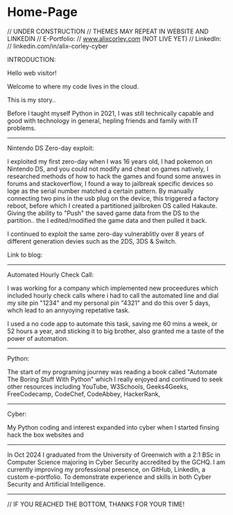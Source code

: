 # Home-Page

// UNDER CONSTRUCTION
// THEMES MAY REPEAT IN WEBSITE AND LINKEDIN 
// E-Portfolio:
// www.alixcorley.com (NOT LIVE YET)
// LinkedIn:
// linkedin.com/in/alix-corley-cyber

INTRODUCTION:

Hello web visitor! 

Welcome to where my code lives in the cloud.

This is my story..

Before I taught myself Python in 2021, I was still technically capable and good with technology in general, hepling friends and family with IT problems.

-------------------------------------------------------------------------------------------------------------------------------------------------------------------

Nintendo DS Zero-day exploit:

I exploited my first zero-day when I was 16 years old, I had pokemon on Nintendo DS, and you could not modify and cheat on games natively, I researched methods of how to hack the games and found some answes in forums and stackoverflow, I found a way to jailbreak specific devices so loge as the serial number matched a certain pattern. By manually connecting two pins in the usb plug on the device, this triggered a factory reboot, before which I created a partitioned jailbroken OS called Hakaute. Giving the ability to "Push" the saved game data from the DS to the partition.. the I edited/modified the game data and then pulled it back.

I continued to exploit the same zero-day vulnerablitly over 8 years of different generation devies such as the 2DS, 3DS & Switch.

Link to blog:

-------------------------------------------------------------------------------------------------------------------------------------------------------------------

Automated Hourly Check Call:

I was working for a company which implemented new proceedures which included hourly check calls where i had to call the automated line and dial my site pin "1234" and my personal pin "4321" and do this over 5 days, whch lead to an annyoying repetative task. 

I used a no code app to automate this task, saving me 60 mins a week, or 52 hours a year, and sticking it to big brother, also granted me a taste of the power of automation.

-------------------------------------------------------------------------------------------------------------------------------------------------------------------

Python:

The start of my programing journey was reading a book called "Automate The Boring Stuff With Python" which I really enjoyed and continued to seek other resources including YouTube, W3Schools, Geeks4Geeks, FreeCodecamp, CodeChef, CodeAbbey, HackerRank, 

-------------------------------------------------------------------------------------------------------------------------------------------------------------------

Cyber:

My Python coding and interest expanded into cyber when I started finsing hack the box websites and 


-------------------------------------------------------------------------------------------------------------------------------------------------------------------

In Oct 2024 I graduated from the University of Greenwich with a 2:1 BSc in Computer Science majoring in Cyber Security accredited by the GCHQ. I am currently improving my professional presence, on GitHub, LinkedIn, a custom e-portfolio. To demonstrate experience and skills in both Cyber Security and Artificial Intelligence.  

-------------------------------------------------------------------------------------------------------------------------------------------------------------------


// IF YOU REACHED THE BOTTOM, THANKS FOR YOUR TIME!
